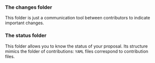 ### The changes folder

This folder is just a communication tool between contributors to indicate important changes.


### The status folder

This folder allows you to know the status of your proposal. Its structure mimics the folder of contributions: `YAML` files correspond to contribution files.

